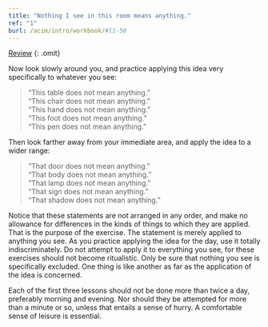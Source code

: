 ```yaml
---
title: "Nothing I see in this room means anything."
ref: "1"
burl: /acim/intro/workbook/#l1-50
---
```


<a class="hide-review" href="/t/acim/workbook/l051/#one">Review</a>
{: .omit}

Now look slowly around you, and practice applying this idea very
specifically to whatever you see:

>   &ldquo;This table does not mean anything.&rdquo;<br/>
>   &ldquo;This chair does not mean anything.&rdquo;<br/>
>   &ldquo;This hand does not mean anything.&rdquo;<br/>
>   &ldquo;This foot does not mean anything.&rdquo;<br/>
>   &ldquo;This pen does not mean anything.&rdquo;

Then look farther away from your immediate area, and apply the idea to
a wider range:

>   &ldquo;That door does not mean anything.&rdquo;<br/>
>   &ldquo;That body does not mean anything.&rdquo;<br/>
>   &ldquo;That lamp does not mean anything.&rdquo;<br/>
>   &ldquo;That sign does not mean anything.&rdquo;<br/>
>   &ldquo;That shadow does not mean anything.&rdquo;

Notice that these statements are not arranged in any order, and make no
allowance for differences in the kinds of things to which they are
applied. That is the purpose of the exercise. The statement is merely
applied to anything you see. As you practice applying the idea for the
day, use it totally indiscriminately. Do not attempt to apply it to
everything you see, for these exercises should not become ritualistic.
Only be sure that nothing you see is specifically excluded. One thing is
like another as far as the application of the idea is concerned.

Each of the first three lessons should not be done more than twice a
day, preferably morning and evening. Nor should they be attempted for
more than a minute or so, unless that entails a sense of hurry. A
comfortable sense of leisure is essential.


